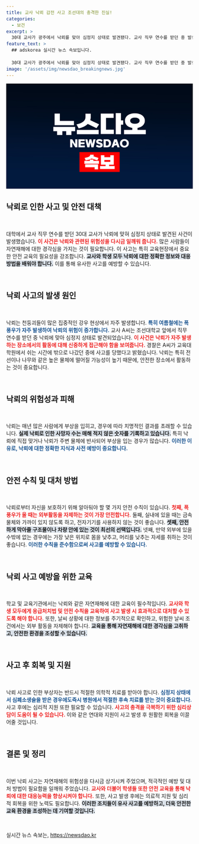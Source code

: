 ```yaml
---
title: 교사 낙뢰 감전 사고 조선대의 충격한 진실!
categories:
  - 보건
excerpt: >
  30대 교사가 광주에서 낙뢰를 맞아 심정지 상태로 발견됐다. 교사 직무 연수를 받던 중 발생한 이 사고는 큰 충격을 주고 있으며, 낙뢰가 자주 발생한 날이었습니다. 클릭해 자세한 상황을 확인해보세요!
feature_text: >
  ## adskorea 실시간 뉴스 속보입니다.

  30대 교사가 광주에서 낙뢰를 맞아 심정지 상태로 발견됐다. 교사 직무 연수를 받던 중 발생한 이 사고는 큰 충격을 주고 있으며, 낙뢰가 자주 발생한 날이었습니다. 클릭해 자세한 상황을 확인해보세요!
image: '/assets/img/newsdao_breakingnews.jpg'
---
```


<p><img src="/assets/img/newsdao_breakingnews.jpg" alt="adskorea 속보" /></p>

<h2 data-ke-size="size26">낙뢰로 인한 사고 및 안전 대책</h2>

<p data-ke-size="size16">&nbsp;</p>

<p>대학에서 교사 직무 연수를 받던 30대 교사가 낙뢰에 맞혀 심정지 상태로 발견된 사건이 발생했습니다. <b><span style="color: #ee2323;">이 사건은 낙뢰와 관련된 위험성을 다시금 일깨워 줍니다.</span></b> 많은 사람들이 자연재해에 대한 경각심을 가지는 것이 필요합니다. 이 사고는 특히 교육현장에서 중요한 안전 교육의 필요성을 강조합니다. <b><span style="background-color: #21538527;">교사와 학생 모두 낙뢰에 대한 정확한 정보와 대응 방법을 배워야 합니다.</span></b> 이를 통해 유사한 사고를 예방할 수 있습니다.</p>

<p data-ke-size="size16">&nbsp;</p>

<h2 data-ke-size="size26">낙뢰 사고의 발생 원인</h2>

<p data-ke-size="size16">&nbsp;</p>

<p>낙뢰는 천둥괴들이 많은 집중적인 강우 현상에서 자주 발생합니다. <b><span style="color: #1a5490;">특히 여름철에는 폭풍우가 자주 발생하여 낙뢰의 위험이 증가합니다.</span></b> 교사 A씨는 조선대학교 앞에서 직무 연수를 받던 중 낙뢰에 맞아 심정지 상태로 발견되었습니다. <b><span style="color: #ee2323;">이 사건은 낙뢰가 자주 발생하는 장소에서의 활동에 대해 신중하게 접근해야 함을 보여줍니다.</span></b> 경찰은 A씨가 교육대학원에서 쉬는 시간에 밖으로 나갔던 중에 사고를 당했다고 밝혔습니다. 낙뢰는 특히 전선이나 나무와 같은 높은 물체에 떨어질 가능성이 높기 때문에, 안전한 장소에서 활동하는 것이 중요합니다. </p>

<p data-ke-size="size16">&nbsp;</p>

<h2 data-ke-size="size26">낙뢰의 위험성과 피해</h2>

<p data-ke-size="size16">&nbsp;</p>

<p>낙뢰는 매년 많은 사람에게 부상을 입히고, 경우에 따라 치명적인 결과를 초래할 수 있습니다. <b><span style="background-color: #21538527;">실제 낙뢰로 인한 사망자 수는 매해 적지 않은 숫자를 기록하고 있습니다.</span></b> 특히 낙뢰에 직접 맞거나 낙뢰가 주변 물체에 반사되어 부상을 입는 경우가 많습니다. <b><span style="color: #1a5490;">이러한 이유로, 낙뢰에 대한 정확한 지식과 사전 예방이 중요합니다.</span></b> </p>

<p data-ke-size="size16">&nbsp;</p>

<h2 data-ke-size="size26">안전 수칙 및 대처 방법</h2>

<p data-ke-size="size16">&nbsp;</p>

<p>낙뢰로부터 자신을 보호하기 위해 알아둬야 할 몇 가지 안전 수칙이 있습니다. <b><span style="color: #ee2323;">첫째, 폭풍우가 올 때는 외부활동을 자제하는 것이 가장 안전합니다.</span></b> 둘째, 실내에 있을 때는 금속 물체와 가까이 있지 않도록 하고, 전자기기를 사용하지 않는 것이 좋습니다. <b><span style="background-color: #21538527;">셋째, 안전하게 막아줄 구조물이나 차량 안에 있는 것이 최선의 선택입니다.</span></b> 넷째, 만약 외부에 있을 수밖에 없는 경우에는 가장 낮은 위치로 몸을 낮추고, 머리를 낮추는 자세를 취하는 것이 좋습니다. <b><span style="color: #1a5490;">이러한 수칙을 준수함으로써 사고를 예방할 수 있습니다.</span></b></p>

<p data-ke-size="size16">&nbsp;</p>

<h2 data-ke-size="size26">낙뢰 사고 예방을 위한 교육</h2>

<p data-ke-size="size16">&nbsp;</p>

<p>학교 및 교육기관에서는 낙뢰와 같은 자연재해에 대한 교육이 필수적입니다. <b><span style="color: #ee2323;">교사와 학생 모두에게 응급처치법 및 안전 수칙을 교육하여 사고 발생 시 효과적으로 대처할 수 있도록 해야 합니다.</span></b> 또한, 날씨 상황에 대한 정보를 주기적으로 확인하고, 위험한 날씨 조건에서는 외부 활동을 자제해야 합니다. <b><span style="background-color: #21538527;">교육을 통해 자연재해에 대한 경각심을 고취하고, 안전한 환경을 조성할 수 있습니다.</span></b></p>

<p data-ke-size="size16">&nbsp;</p>

<h2 data-ke-size="size26">사고 후 회복 및 지원</h2>

<p data-ke-size="size16">&nbsp;</p>

<p>낙뢰 사고로 인한 부상자는 반드시 적절한 의학적 치료를 받아야 합니다. <b><span style="color: #1a5490;">심정지 상태에서 심폐소생술을 받은 경우에도즉시 병원에서 적절한 후속 치료를 받는 것이 중요합니다.</span></b> 사고 후에는 심리적 지원 또한 필요할 수 있습니다. <b><span style="color: #ee2323;">사고의 충격을 극복하기 위한 심리상담이 도움이 될 수 있습니다.</span></b> 이와 같은 연대와 지원이 사고 발생 후 원활한 회복을 이끌어줄 것입니다.</p>

<p data-ke-size="size16">&nbsp;</p>

<h2 data-ke-size="size26">결론 및 정리</h2>

<p data-ke-size="size16">&nbsp;</p>

<p>이번 낙뢰 사고는 자연재해의 위험성을 다시금 상기시켜 주었으며, 적극적인 예방 및 대처 방법이 필요함을 일깨워 주었습니다. <b><span style="color: #ee2323;">교사와 더불어 학생들 또한 안전 교육을 통해 낙뢰에 대한 대응능력을 향상시켜야 합니다.</span></b> 또한, 사고 발생 후에는 의료적 지원 및 심리적 회복을 위한 노력도 필요합니다. <b><span style="background-color: #21538527;">이러한 조치들이 유사 사고를 예방하고, 더욱 안전한 교육 환경을 조성하는 데 기여할 것입니다.</span></b></p>

<p data-ke-size="size16">&nbsp;</p>
실시간 뉴스 속보는, <a href="https://newsdao.kr" rel="dofollow">https://newsdao.kr</a>


